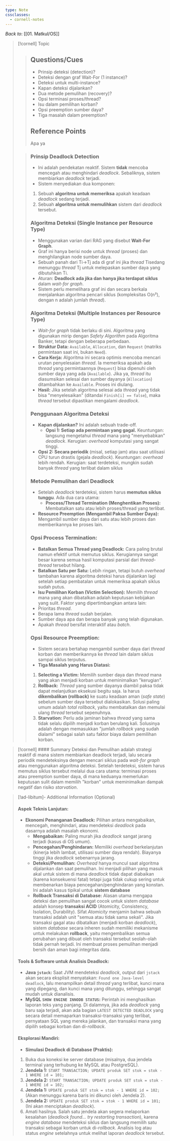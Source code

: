 ```yaml
---
type: Note
cssclasses:
  - cornell-notes
---
```

_Back to_: [[01. Matkul/OS]]
> [!cornell] Topic
> > ## Questions/Cues
> > - Prinsip deteksi (detection)?
> > - Deteksi dengan graf Wait-For (1 instance)?
> > - Deteksi untuk multi-instance?
> > - Kapan deteksi dijalankan?
> > - Dua metode pemulihan (recovery)?
> > - Opsi terminasi proses/thread?
> > - Isu dalam pemilihan korban?
> > - Opsi preemption sumber daya?
> > - Tiga masalah dalam preemption?
> >
> > ## Reference Points
> > Apa ya
> 
> >
> > ### Prinsip Deadlock Detection
> > - Ini adalah pendekatan reaktif. Sistem **tidak** mencoba mencegah atau menghindari _deadlock_. Sebaliknya, sistem membiarkan _deadlock_ terjadi.
> > - Sistem menyediakan dua komponen:
> >	1. Sebuah **algoritma untuk memeriksa** apakah keadaan _deadlock_ sedang terjadi.
> >	2. Sebuah **algoritma untuk memulihkan** sistem dari _deadlock_ tersebut.
> > 
> > ### Algoritma Deteksi (Single Instance per Resource Type)
> > - Menggunakan varian dari RAG yang disebut **Wait-For Graph**.
> > - Graf ini hanya berisi node untuk _thread_ (proses) dan menghilangkan node sumber daya.
> > - Sebuah panah dari Ti​→Tj​ ada di graf ini jika _thread_ Ti​ sedang menunggu _thread_ Tj​ untuk melepaskan sumber daya yang dibutuhkan Ti​.
> > - Aturan: **Deadlock ada jika dan hanya jika terdapat siklus** dalam _wait-for graph_.
> > - Sistem perlu memelihara graf ini dan secara berkala menjalankan algoritma pencari siklus (kompleksitas O(n²), dengan n adalah jumlah _thread_).
> >
> > ### Algoritma Deteksi (Multiple Instances per Resource Type)
> > - _Wait-for graph_ tidak berlaku di sini. Algoritma yang digunakan mirip dengan _Safety Algorithm_ pada Algoritma Banker, tetapi dengan beberapa perbedaan.
> > - **Struktur Data:** `Available`, `Allocation`, dan `Request` (matriks permintaan saat ini, bukan `Need`).
> > - **Cara Kerja:** Algoritma ini secara optimis mencoba mencari urutan penyelesaian _thread_. Ia memeriksa apakah ada _thread_ yang permintaannya (`Request`) bisa dipenuhi oleh sumber daya yang ada (`Available`). Jika ya, _thread_ itu diasumsikan selesai dan sumber dayanya (`Allocation`) ditambahkan ke `Available`. Proses ini diulang.
> > - **Hasil:** Jika setelah algoritma selesai ada _thread_ yang tidak bisa "menyelesaikan" (ditandai `Finish[i] == false`), maka _thread_ tersebut dipastikan mengalami _deadlock_.
> >
> > ### Penggunaan Algoritma Deteksi
> > - **Kapan dijalankan?** Ini adalah sebuah trade-off.
> >    - **Opsi 1: Setiap ada permintaan yang gagal.** Keuntungan: langsung mengetahui _thread_ mana yang "menyebabkan" _deadlock_. Kerugian: _overhead_ komputasi yang sangat tinggi.
> >	- **Opsi 2: Secara periodik** (misal, setiap jam) atau saat utilisasi CPU turun drastis (gejala _deadlock_). Keuntungan: _overhead_ lebih rendah. Kerugian: saat terdeteksi, mungkin sudah banyak _thread_ yang terlibat dalam siklus
> > ### Metode Pemulihan dari Deadlock
> > - Setelah _deadlock_ terdeteksi, sistem harus **memutus siklus tunggu**. Ada dua cara utama:
> >    - **Process/Thread Termination (Menghentikan Proses):** Membatalkan satu atau lebih proses/thread yang terlibat.
> >	- **Resource Preemption (Mengambil Paksa Sumber Daya):** Mengambil sumber daya dari satu atau lebih proses dan memberikannya ke proses lain.
> >	
> > ### Opsi Process Termination:
> > - **Batalkan Semua Thread yang Deadlock:** Cara paling brutal namun efektif untuk memutus siklus. Kerugiannya sangat besar karena semua hasil komputasi parsial dari _thread-thread_ tersebut hilang.
> > - **Batalkan Satu per Satu:** Lebih ringan, tetapi butuh _overhead_ tambahan karena algoritma deteksi harus dijalankan lagi setelah setiap pembatalan untuk memeriksa apakah siklus sudah putus.
> > - **Isu Pemilihan Korban (Victim Selection):** Memilih _thread_ mana yang akan dibatalkan adalah keputusan kebijakan yang sulit. Faktor yang dipertimbangkan antara lain:
> >	 - Prioritas _thread_.
> >	 - Berapa lama _thread_ sudah berjalan.
> >	 - Sumber daya apa dan berapa banyak yang telah digunakan.
> >	 - Apakah _thread_ bersifat interaktif atau _batch_.
> >	
> > ### Opsi Resource Preemption:
> > - Sistem secara bertahap mengambil sumber daya dari _thread_ korban dan memberikannya ke _thread_ lain dalam siklus sampai siklus terputus.
> > - **Tiga Masalah yang Harus Diatasi:**
> >	1. **Selecting a Victim:** Memilih sumber daya dan _thread_ mana yang akan menjadi korban untuk meminimalkan "kerugian".
> >	2. **Rollback:** _Thread_ yang sumber dayanya diambil paksa tidak dapat melanjutkan eksekusi begitu saja. Ia harus **dikembalikan (rollback)** ke suatu keadaan aman (_safe state_) sebelum sumber daya tersebut dialokasikan. Solusi paling umum adalah _total rollback_, yaitu membatalkan dan memulai ulang _thread_ tersebut sepenuhnya.
> >	3. **Starvation:** Perlu ada jaminan bahwa _thread_ yang sama tidak selalu dipilih menjadi korban berulang kali. Solusinya adalah dengan memasukkan "jumlah _rollback_ yang sudah dialami" sebagai salah satu faktor biaya dalam pemilihan korban.

> [!cornell] #### Summary
> Deteksi dan Pemulihan adalah strategi reaktif di mana sistem membiarkan deadlock terjadi, lalu secara periodik mendeteksinya dengan mencari siklus pada _wait-for graph_ atau menggunakan algoritma deteksi. Setelah terdeteksi, sistem harus memutus siklus tersebut melalui dua cara utama: terminasi proses atau preemption sumber daya, di mana keduanya memerlukan keputusan sulit dalam memilih "korban" untuk meminimalkan dampak negatif dan risiko _starvation_.

> [!ad-libitum]- Additional Information (Optional)
> #### **Aspek Teknis Lanjutan:**
> - **Ekonomi Penanganan Deadlock:** Pilihan antara mengabaikan, mencegah, menghindari, atau mendeteksi _deadlock_ pada dasarnya adalah masalah ekonomi. 
> 	- **Mengabaikan:** Paling murah jika _deadlock_ sangat jarang terjadi (kasus di OS umum).
> 	- **Pencegahan/Penghindaran:** Memiliki _overhead_ berkelanjutan (kinerja lebih lambat, utilisasi sumber daya rendah). Biayanya tinggi jika _deadlock_ sebenarnya jarang.
> 	- **Deteksi/Pemulihan:** _Overhead_ hanya muncul saat algoritma dijalankan dan saat pemulihan. Ini menjadi pilihan yang masuk akal untuk sistem di mana _deadlock_ tidak dapat diabaikan (karena konsekuensi fatal) tetapi juga tidak cukup sering untuk membenarkan biaya pencegahan/penghindaran yang konstan. Ini adalah kasus tipikal untuk **sistem database**
> 	- **Rollback Transaksi di Database:** Alasan utama mengapa deteksi dan pemulihan sangat cocok untuk sistem _database_ adalah konsep **transaksi ACID** (Atomicity, Consistency, Isolation, Durability). Sifat _Atomicity_ menjamin bahwa sebuah transaksi adalah unit "semua atau tidak sama sekali". Jika transaksi gagal atau dibatalkan (menjadi korban _deadlock_), sistem _database_ secara inheren sudah memiliki mekanisme untuk melakukan **rollback**, yaitu mengembalikan semua perubahan yang dibuat oleh transaksi tersebut seolah-olah tidak pernah terjadi. Ini membuat proses pemulihan menjadi bersih dan aman bagi integritas data.
> #### **Tools & Software untuk Analisis Deadlock:**
> - **Java `jstack`:** Saat JVM mendeteksi _deadlock_, output dari `jstack` akan secara eksplisit menyatakan: `Found one Java-level deadlock`, lalu menampilkan detail _thread_ yang terlibat, kunci mana yang dipegang, dan kunci mana yang ditunggu, sehingga sangat mudah untuk dianalisis.
> - **MySQL `SHOW ENGINE INNODB STATUS`:** Perintah ini menghasilkan laporan teks yang panjang. Di dalamnya, jika ada _deadlock_ yang baru saja terjadi, akan ada bagian `LATEST DETECTED DEADLOCK` yang secara detail memaparkan transaksi-transaksi yang terlibat, pernyataan SQL yang mereka jalankan, dan transaksi mana yang dipilih sebagai korban dan di-_rollback_.
> #### **Eksplorasi Mandiri:**
> - **Simulasi Deadlock di Database (Praktis):**
> 1. Buka dua koneksi ke server database (misalnya, dua jendela terminal yang terhubung ke MySQL atau PostgreSQL).
> 2. **Jendela 1:** `START TRANSACTION; UPDATE produk SET stok = stok - 1 WHERE id = 101;`
> 3. **Jendela 2:** `START TRANSACTION; UPDATE produk SET stok = stok - 1 WHERE id = 102;`
> 4. **Jendela 1:** `UPDATE produk SET stok = stok - 1 WHERE id = 102;` (Akan menunggu karena baris ini dikunci oleh Jendela 2).
> 5. **Jendela 2:** `UPDATE produk SET stok = stok - 1 WHERE id = 101;` (Ini akan menciptakan _deadlock_).
> 6. Amati hasilnya. Salah satu jendela akan segera melaporkan kesalahan (_deadlock found... try restarting transaction_), karena _engine database_ mendeteksi siklus dan langsung memilih satu transaksi sebagai korban untuk di-_rollback_. Analisis log atau status _engine_ setelahnya untuk melihat laporan _deadlock_ tersebut.